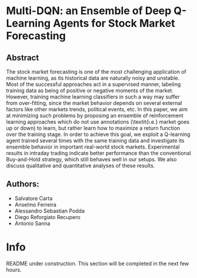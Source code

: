 # Multi-DQN: an Ensemble of Deep Q-Learning Agents for Stock Market Forecasting                                                                                                            

## Abstract 

The stock market forecasting is one of the most challenging application of machine learning, as its historical data are naturally noisy and unstable. Most of the successful approaches act in a supervised manner, labeling training data as being of positive or negative moments of the market. However, training machine learning classifiers in such a way may suffer from over-fitting, since the market behavior depends on several external factors like other markets trends, political events, etc. In this paper, we aim at minimizing such problems by proposing an ensemble of reinforcement learning approaches which do not use annotations (\textit{i.e.} market goes up or down) to learn, but rather learn how to maximize a return function over the training stage. In order to achieve this goal, we exploit a Q-learning agent trained several times with the same training data and investigate its ensemble behavior in important real-world stock markets. Experimental results in intraday trading indicate better performance than the conventional Buy-and-Hold strategy, which still behaves well in our setups. We also discuss qualitative and quantitative analyses of these results.

## Authors: 

- Salvatore Carta
- Anselmo Ferreira
- Alessandro Sebastian Podda
- Diego Reforgiato Recupero
- Antonio Sanna

# Info 

README under construction. This section will be completed in the next few hours.

